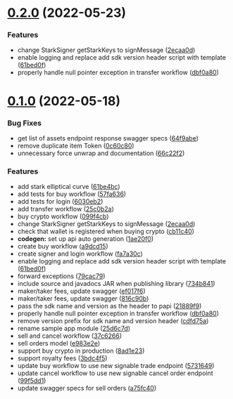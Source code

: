# [0.2.0](https://github.com/immutable/imx-core-sdk-android/compare/v0.1.0...v0.2.0) (2022-05-23)


### Features

* change StarkSigner getStarkKeys to signMessage ([2ecaa0d](https://github.com/immutable/imx-core-sdk-android/commit/2ecaa0d03e249324f1aecb5d4d7f58ffc654cdb7))
* enable logging and replace add sdk version header script with template ([61bed0f](https://github.com/immutable/imx-core-sdk-android/commit/61bed0f026a01e68acbec891953af96479f731e8))
* properly handle null pointer exception in transfer workflow ([dbf0a80](https://github.com/immutable/imx-core-sdk-android/commit/dbf0a806b7261315cb4463d017f4abcf347bcafe))

# [0.1.0](https://github.com/immutable/imx-core-sdk-android/compare/b2c1318883e9793d896502e1516995795de292d2...v0.1.0) (2022-05-18)


### Bug Fixes

* get list of assets endpoint response swagger specs ([64f9abe](https://github.com/immutable/imx-core-sdk-android/commit/64f9abe40a1aeead6244923ce7bea087e349e56e))
* remove duplicate item Token ([0c60c80](https://github.com/immutable/imx-core-sdk-android/commit/0c60c807501f2ea14f226b14bf2d174ccf654724))
* unnecessary force unwrap and documentation ([66c22f2](https://github.com/immutable/imx-core-sdk-android/commit/66c22f2336647ae67141fb9be3060ca8ca3be5b5))


### Features

* add stark elliptical curve ([61be4bc](https://github.com/immutable/imx-core-sdk-android/commit/61be4bc8cefbc795eb7e29dc3ea4a0c317cebf87))
* add tests for buy workflow ([57fa636](https://github.com/immutable/imx-core-sdk-android/commit/57fa636649d3d0cb0735526e98a6d9a4137ccd3b))
* add tests for login ([6030eb2](https://github.com/immutable/imx-core-sdk-android/commit/6030eb2bff1ac53d7dd1b6b33b4179e05d0a12d3))
* add transfer workflow ([25c0b2a](https://github.com/immutable/imx-core-sdk-android/commit/25c0b2a9b8c646641876736c03ae11108ea6acde))
* buy crypto workflow ([099f4cb](https://github.com/immutable/imx-core-sdk-android/commit/099f4cbc13dc825c570726d7c0a5b2944ece9b4f))
* change StarkSigner getStarkKeys to signMessage ([2ecaa0d](https://github.com/immutable/imx-core-sdk-android/commit/2ecaa0d03e249324f1aecb5d4d7f58ffc654cdb7))
* check that wallet is registered when buying crypto ([cb11c40](https://github.com/immutable/imx-core-sdk-android/commit/cb11c403daa172536ec9485d3cf000052b4a9cc7))
* **codegen:** set up api auto generation ([1ae20f0](https://github.com/immutable/imx-core-sdk-android/commit/1ae20f04d427cc9d831774e224808f48ba076bca))
* create buy workflow ([a9dcd15](https://github.com/immutable/imx-core-sdk-android/commit/a9dcd1541391fcad6acdfcfca7f0cecfc8032818))
* create signer and login workflow ([fa7a30c](https://github.com/immutable/imx-core-sdk-android/commit/fa7a30c4493bf47f37b21b76440468584c61f458))
* enable logging and replace add sdk version header script with template ([61bed0f](https://github.com/immutable/imx-core-sdk-android/commit/61bed0f026a01e68acbec891953af96479f731e8))
* forward exceptions ([79cac79](https://github.com/immutable/imx-core-sdk-android/commit/79cac7992592b83ad2f0785ad3ad29a5d94138b9))
* include source and javadocs JAR when publishing library ([734b841](https://github.com/immutable/imx-core-sdk-android/commit/734b84170bd3a0a6f1287c43956e328fe29df05b))
* maker/taker fees, update swagger ([ef017f6](https://github.com/immutable/imx-core-sdk-android/commit/ef017f641708739879facafe40a072698a9817b0))
* maker/taker fees, update swagger ([816c90b](https://github.com/immutable/imx-core-sdk-android/commit/816c90b098efe51f6ac9c48927d68dc9105faf0c))
* pass the sdk name and version as the header to papi ([21889f9](https://github.com/immutable/imx-core-sdk-android/commit/21889f99756cd00a438b2f027673dc3b352ac6f8))
* properly handle null pointer exception in transfer workflow ([dbf0a80](https://github.com/immutable/imx-core-sdk-android/commit/dbf0a806b7261315cb4463d017f4abcf347bcafe))
* remove version prefix for sdk name and version header ([cdfd75a](https://github.com/immutable/imx-core-sdk-android/commit/cdfd75ad2f93d8419e103582a2cdac3a594cd7bf))
* rename sample app module ([25d6c7d](https://github.com/immutable/imx-core-sdk-android/commit/25d6c7deeff41801408456d35bda03113979eeb5))
* sell and cancel workflow ([37c6266](https://github.com/immutable/imx-core-sdk-android/commit/37c6266ec680272af0a82f5f4e103408336872da))
* sell orders model ([e983e2e](https://github.com/immutable/imx-core-sdk-android/commit/e983e2e916319f5c006535e3f9bc9f1bf3c716c5))
* support buy crypto in production ([8ad1e23](https://github.com/immutable/imx-core-sdk-android/commit/8ad1e23ae7475ea764a80b5c6a9224e448db0768))
* support royalty fees ([3bdc4f5](https://github.com/immutable/imx-core-sdk-android/commit/3bdc4f53db4a7548d13e71b8a350258a0824a0d3))
* update buy workflow to use new signable trade endpoint ([5731649](https://github.com/immutable/imx-core-sdk-android/commit/57316498c441d613eb8dc031dbe0606cd78c7dcc))
* update cancel workflow to use new signable cancel order endpoint ([99f5dd1](https://github.com/immutable/imx-core-sdk-android/commit/99f5dd1b70e6cf9092a07bd94b7a4875059b1039))
* update swagger specs for sell orders ([a75fc40](https://github.com/immutable/imx-core-sdk-android/commit/a75fc40b960ab782bcab06c0c2b20985c685eefa))



